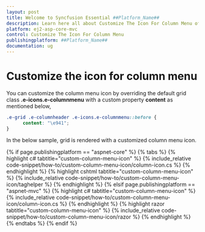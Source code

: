 ```yaml
---
layout: post
title: Welcome to Syncfusion Essential ##Platform_Name##
description: Learn here all about Customize The Icon For Column Menu of Syncfusion Essential ##Platform_Name## widgets based on HTML5 and jQuery.
platform: ej2-asp-core-mvc
control: Customize The Icon For Column Menu
publishingplatform: ##Platform_Name##
documentation: ug
---
```



# Customize the icon for column menu

You can customize the column menu icon by overriding the default grid class **.e-icons.e-columnmenu** with a custom property **content** as mentioned below,

```css
.e-grid .e-columnheader .e-icons.e-columnmenu::before {
      content: "\e941";
}
```

In the below sample, grid is rendered with a customized column menu icon.

{% if page.publishingplatform == "aspnet-core" %}
{% tabs %}
{% highlight c# tabtitle="custom-column-menu-icon" %}
{% include_relative code-snippet/how-to/custom-column-menu-icon/column-icon.cs %}
{% endhighlight %}
{% highlight cshtml tabtitle="custom-column-menu-icon" %}
{% include_relative code-snippet/how-to/custom-column-menu-icon/taghelper %}
{% endhighlight %}
{% elsif page.publishingplatform == "aspnet-mvc" %}
{% highlight c# tabtitle="custom-column-menu-icon" %}
{% include_relative code-snippet/how-to/custom-column-menu-icon/column-icon.cs %}
{% endhighlight %}
{% highlight razor tabtitle="custom-column-menu-icon" %}
{% include_relative code-snippet/how-to/custom-column-menu-icon/razor %}
{% endhighlight %}
{% endtabs %}
{% endif %}


